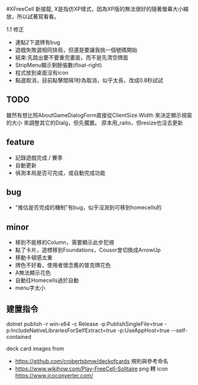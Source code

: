 ﻿#XFreeCell
新接龍, X是指仿XP樣式，因為XP版的無法很好的隨著螢幕大小縮放，所以試著寫看看。

1.1
修正
* 連點2下選牌有bug
* 遊戲失敗選相同排局，但還是要讓我挑一個號碼開始
* 結束:先跳出要不要重完畫面，而不是先清空牌面
* StripMenu顯示剩餘張數(float-right)
* 程式放到桌面沒有icon
* 點選取消，目前點擊間隔1秒為取消，似乎太長，改成0.8秒試試

## TODO
雖然有想比照AboutGameDialogForm直接從ClientSize.Width 來決定顯示視窗的大小
來調整其它的Dialg，但先擱置。 原本用_raito，但resize也沒去更新

## feature
* 記錄遊戲完成 / 賽季
* 自動更新
* 偵測本局是否可完成，或自動完成功能


## bug
* "推估是否完成的機制"有bug，似乎沒測到可移到homecells的

## minor
* 移到不能移的Column，需要顯示此步犯規
* 點了卡片，遊標移到Foundations，Cousor會切換成ArrowUp
* 移動卡頓感太重
* 牌色不好看，使用者懷念舊的普克牌花色
* A無法顯示花色
* 自動往Homecells過於自動
* menu字太小



## 建置指令
dotnet publish -r win-x64 -c Release -p:PublishSingleFile=true -p:IncludeNativeLibrariesForSelfExtract=true -p:UseAppHost=true --self-contained

deck card images from 
+ https://github.com/crobertsbmw/deckofcards
規則與參考命名
+ https://www.wikihow.com/Play-FreeCell-Solitaire
png 轉 icon 
https://www.icoconverter.com/